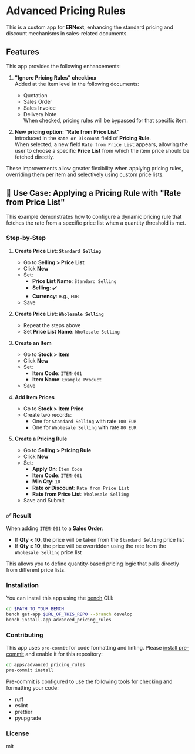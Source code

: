 # Advanced Pricing Rules

This is a custom app for **ERNext**, enhancing the standard pricing and discount mechanisms in sales-related documents.

## Features

This app provides the following enhancements:

1. **"Ignore Pricing Rules" checkbox**  
   Added at the Item level in the following documents:
   - Quotation
   - Sales Order
   - Sales Invoice
   - Delivery Note  
   When checked, pricing rules will be bypassed for that specific item.

2. **New pricing option: "Rate from Price List"**  
   Introduced in the `Rate or Discount` field of **Pricing Rule**.  
   When selected, a new field `Rate from Price List` appears, allowing the user to choose a specific **Price List** from which the item price should be fetched directly.

These improvements allow greater flexibility when applying pricing rules, overriding them per item and selectively using custom price lists.

## 📘 Use Case: Applying a Pricing Rule with "Rate from Price List"

This example demonstrates how to configure a dynamic pricing rule that fetches the rate from a specific price list when a quantity threshold is met.

### Step-by-Step

1. **Create Price List: `Standard Selling`**
   - Go to **Selling > Price List**
   - Click **New**
   - Set:
     - **Price List Name**: `Standard Selling`
     - **Selling**: ✔️
     - **Currency**: e.g., `EUR`
   - Save

2. **Create Price List: `Wholesale Selling`**
   - Repeat the steps above
   - Set **Price List Name**: `Wholesale Selling`

3. **Create an Item**
   - Go to **Stock > Item**
   - Click **New**
   - Set:
     - **Item Code**: `ITEM-001`
     - **Item Name**: `Example Product`
   - Save

4. **Add Item Prices**
   - Go to **Stock > Item Price**
   - Create two records:
     - One for `Standard Selling` with rate `100 EUR`
     - One for `Wholesale Selling` with rate `80 EUR`

5. **Create a Pricing Rule**
   - Go to **Selling > Pricing Rule**
   - Click **New**
   - Set:
     - **Apply On**: `Item Code`
     - **Item Code**: `ITEM-001`
     - **Min Qty**: `10`
     - **Rate or Discount**: `Rate from Price List`
     - **Rate from Price List**: `Wholesale Selling`
   - Save and Submit

### ✅ Result

When adding `ITEM-001` to a **Sales Order**:

- If **Qty < 10**, the price will be taken from the `Standard Selling` price list
- If **Qty ≥ 10**, the price will be overridden using the rate from the `Wholesale Selling` price list

This allows you to define quantity-based pricing logic that pulls directly from different price lists.

### Installation

You can install this app using the [bench](https://github.com/frappe/bench) CLI:

```bash
cd $PATH_TO_YOUR_BENCH
bench get-app $URL_OF_THIS_REPO --branch develop
bench install-app advanced_pricing_rules
```

### Contributing

This app uses `pre-commit` for code formatting and linting. Please [install pre-commit](https://pre-commit.com/#installation) and enable it for this repository:

```bash
cd apps/advanced_pricing_rules
pre-commit install
```

Pre-commit is configured to use the following tools for checking and formatting your code:

- ruff
- eslint
- prettier
- pyupgrade

### License

mit
